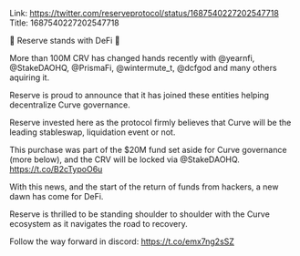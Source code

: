 Link:  https://twitter.com/reserveprotocol/status/1687540227202547718
Title: 1687540227202547718

💪 Reserve stands with DeFi  💪

More than 100M CRV has changed hands recently with @yearnfi, @StakeDAOHQ, @PrismaFi, @wintermute_t, @dcfgod and many others aquiring it.

Reserve is proud to announce that it has joined these entities helping decentralize Curve governance.

Reserve invested here as the protocol firmly believes that Curve will be the leading stableswap, liquidation event or not.

This purchase was part of the $20M fund set aside for Curve governance (more below), and the CRV will be locked via @StakeDAOHQ. https://t.co/B2cTypoO6u

With this news, and the start of the return of funds from hackers, a new dawn has come for DeFi.

Reserve is thrilled to be standing shoulder to shoulder with the Curve ecosystem as it navigates the road to recovery.

Follow the way forward in discord: https://t.co/emx7ng2sSZ